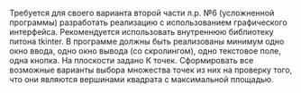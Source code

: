 Требуется для своего варианта второй части л.р. №6 (усложненной программы) разработать реализацию с использованием графического интерфейса.
Рекомендуется использовать внутреннюю библиотеку питона  tkinter. В программе должны быть реализованы минимум одно окно ввода, одно окно вывода (со скролингом), 
одно текстовое поле, одна кнопка. На плоскости задано К точек. Сформировать все возможные 
варианты выбора множества точек из них на проверку того, что они являются вершинами квадрата с максимальной площадью.
